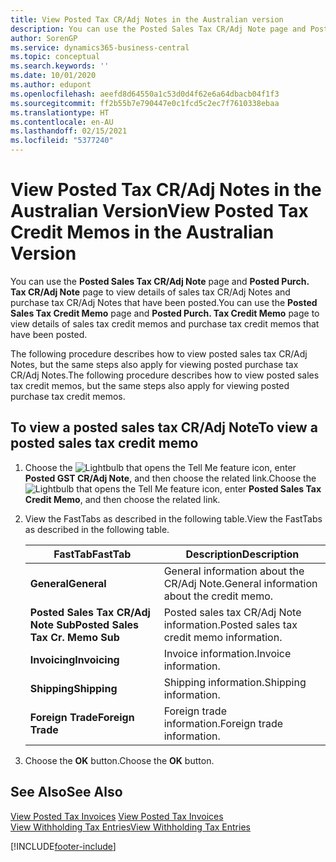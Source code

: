 ```yaml
---
title: View Posted Tax CR/Adj Notes in the Australian version
description: You can use the Posted Sales Tax CR/Adj Note page and Posted Purch. Tax CR/Adj Note page to view details of sales tax CR/Adj notes and purchase tax CR/Adj notes that have been posted in the Australian version.
author: SorenGP
ms.service: dynamics365-business-central
ms.topic: conceptual
ms.search.keywords: ''
ms.date: 10/01/2020
ms.author: edupont
ms.openlocfilehash: aeefd8d64550a1c53d0d4f62e6a64dbacb04f1f3
ms.sourcegitcommit: ff2b55b7e790447e0c1fcd5c2ec7f7610338ebaa
ms.translationtype: HT
ms.contentlocale: en-AU
ms.lasthandoff: 02/15/2021
ms.locfileid: "5377240"
---
```

# <a name="view-posted-tax-credit-memos-in-the-australian-version"></a><span data-ttu-id="7bfdf-103">View Posted Tax CR/Adj Notes in the Australian Version</span><span class="sxs-lookup"><span data-stu-id="7bfdf-103">View Posted Tax Credit Memos in the Australian Version</span></span>

<span data-ttu-id="7bfdf-104">You can use the **Posted Sales Tax CR/Adj Note** page and **Posted Purch. Tax CR/Adj Note** page to view details of sales tax CR/Adj Notes and purchase tax CR/Adj Notes that have been posted.</span><span class="sxs-lookup"><span data-stu-id="7bfdf-104">You can use the **Posted Sales Tax Credit Memo** page and **Posted Purch. Tax Credit Memo** page to view details of sales tax credit memos and purchase tax credit memos that have been posted.</span></span>  

<span data-ttu-id="7bfdf-105">The following procedure describes how to view posted sales tax CR/Adj Notes, but the same steps also apply for viewing posted purchase tax CR/Adj Notes.</span><span class="sxs-lookup"><span data-stu-id="7bfdf-105">The following procedure describes how to view posted sales tax credit memos, but the same steps also apply for viewing posted purchase tax credit memos.</span></span>  

## <a name="to-view-a-posted-sales-tax-credit-memo"></a><span data-ttu-id="7bfdf-106">To view a posted sales tax CR/Adj Note</span><span class="sxs-lookup"><span data-stu-id="7bfdf-106">To view a posted sales tax credit memo</span></span>  

1.  <span data-ttu-id="7bfdf-107">Choose the ![Lightbulb that opens the Tell Me feature](../../media/ui-search/search_small.png "Tell me what you want to do") icon, enter **Posted GST CR/Adj Note**, and then choose the related link.</span><span class="sxs-lookup"><span data-stu-id="7bfdf-107">Choose the ![Lightbulb that opens the Tell Me feature](../../media/ui-search/search_small.png "Tell me what you want to do") icon, enter **Posted Sales Tax Credit Memo**, and then choose the related link.</span></span>  
2.  <span data-ttu-id="7bfdf-108">View the FastTabs as described in the following table.</span><span class="sxs-lookup"><span data-stu-id="7bfdf-108">View the FastTabs as described in the following table.</span></span>  

    |<span data-ttu-id="7bfdf-109">FastTab</span><span class="sxs-lookup"><span data-stu-id="7bfdf-109">FastTab</span></span>|<span data-ttu-id="7bfdf-110">Description</span><span class="sxs-lookup"><span data-stu-id="7bfdf-110">Description</span></span>|  
    |-------------|---------------------------------------|  
    |<span data-ttu-id="7bfdf-111">**General**</span><span class="sxs-lookup"><span data-stu-id="7bfdf-111">**General**</span></span>|<span data-ttu-id="7bfdf-112">General information about the CR/Adj Note.</span><span class="sxs-lookup"><span data-stu-id="7bfdf-112">General information about the credit memo.</span></span>|  
    |<span data-ttu-id="7bfdf-113">**Posted Sales Tax CR/Adj Note Sub**</span><span class="sxs-lookup"><span data-stu-id="7bfdf-113">**Posted Sales Tax Cr. Memo Sub**</span></span>|<span data-ttu-id="7bfdf-114">Posted sales tax CR/Adj Note information.</span><span class="sxs-lookup"><span data-stu-id="7bfdf-114">Posted sales tax credit memo information.</span></span>|  
    |<span data-ttu-id="7bfdf-115">**Invoicing**</span><span class="sxs-lookup"><span data-stu-id="7bfdf-115">**Invoicing**</span></span>|<span data-ttu-id="7bfdf-116">Invoice information.</span><span class="sxs-lookup"><span data-stu-id="7bfdf-116">Invoice information.</span></span>|  
    |<span data-ttu-id="7bfdf-117">**Shipping**</span><span class="sxs-lookup"><span data-stu-id="7bfdf-117">**Shipping**</span></span>|<span data-ttu-id="7bfdf-118">Shipping information.</span><span class="sxs-lookup"><span data-stu-id="7bfdf-118">Shipping information.</span></span>|  
    |<span data-ttu-id="7bfdf-119">**Foreign Trade**</span><span class="sxs-lookup"><span data-stu-id="7bfdf-119">**Foreign Trade**</span></span>|<span data-ttu-id="7bfdf-120">Foreign trade information.</span><span class="sxs-lookup"><span data-stu-id="7bfdf-120">Foreign trade information.</span></span>|  

3.  <span data-ttu-id="7bfdf-121">Choose the **OK** button.</span><span class="sxs-lookup"><span data-stu-id="7bfdf-121">Choose the **OK** button.</span></span>  

## <a name="see-also"></a><span data-ttu-id="7bfdf-122">See Also</span><span class="sxs-lookup"><span data-stu-id="7bfdf-122">See Also</span></span>  
 <span data-ttu-id="7bfdf-123">[View Posted Tax Invoices](how-to-view-posted-tax-invoices.md) </span><span class="sxs-lookup"><span data-stu-id="7bfdf-123">[View Posted Tax Invoices](how-to-view-posted-tax-invoices.md) </span></span>  
 [<span data-ttu-id="7bfdf-124">View Withholding Tax Entries</span><span class="sxs-lookup"><span data-stu-id="7bfdf-124">View Withholding Tax Entries</span></span>](how-to-view-withholding-tax-entries.md)


[!INCLUDE[footer-include](../../includes/footer-banner.md)]